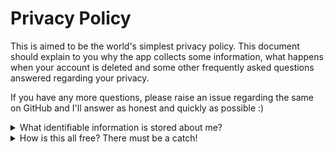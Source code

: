 # Privacy Policy

This is aimed to be the world's simplest privacy policy.
This document should explain to you why the app collects some
information, what happens when your account is deleted and some other
frequently asked questions answered regarding your privacy.

If you have any more questions, please raise an issue regarding
the same on GitHub and I'll answer as honest and quickly as possible :)

<details>
  <summary>What identifiable information is stored about me?</summary>
  <p>
    Your username/nickname and your email address is stored along with
    your user information, and of course. You won't even get any
    marketing emails, feature updates, newsletters, notification emails,
    nothing.
  </p>
</details>

<details>
  <summary>How is this all free? There must be a catch!</summary>
  <p>
    Absolutely no catch to this freebie. This project is just my way of
    giving back to the community that I've learned so much from. If you'd
    like to show your appreciation however, you can follow me on my social
    media and let me know how much it helped you, or donate to help pay
    the cloud bills, or if you are a fellow developer, you can head to
    GitHub and contribute to the code by raising a PR.
  </p>
</details>
